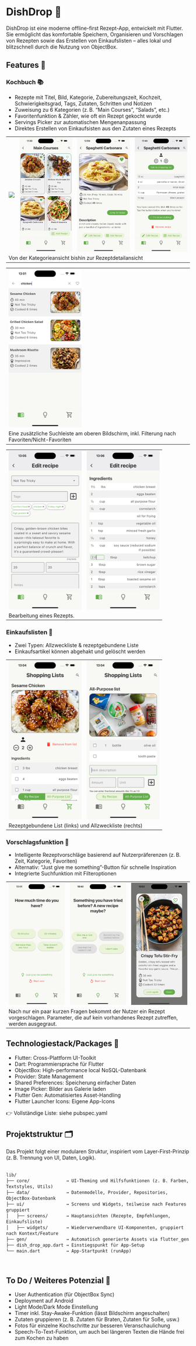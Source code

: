 # DishDrop 🥘

DishDrop ist eine moderne offline-first Rezept-App, entwickelt mit Flutter. Sie ermöglicht das komfortable Speichern, Organisieren und Vorschlagen von Rezepten sowie das Erstellen von Einkaufslisten – alles lokal und blitzschnell durch die Nutzung von ObjectBox.


## Features 🚀

### Kochbuch 📚
- Rezepte mit Titel, Bild, Kategorie, Zubereitungszeit, Kochzeit, Schwierigkeitsgrad, Tags, Zutaten, Schritten und Notizen
- Zuweisung zu 6 Kategorien (z. B. “Main Courses”, “Salads”, etc.)
- Favoritenfunktion & Zähler, wie oft ein Rezept gekocht wurde
- Servings Picker zur automatischen Mengenanpassung
- Direktes Erstellen von Einkaufsisten aus den Zutaten eines Rezepts

<table>
<tr>
<td><img src="assets/images/categories_screenshot.png" width="200"></td>
<td><img src="assets/images/recipe_grid_view_screenshot.png" width="200"></td>
<td><img src="assets/images/recipe_details_top_screenshot.png" width="200"></td>
<td><img src="assets/images/recipe_details_bottom_screenshot.png" width="200"></td>
</tr>
<tr>
<td colspan="4" >Von der Kategorieansicht bishin zur Rezeptdetailansicht</td>
</tr>
</table>

<p></p>

<table>
<tr>
<td><img src="assets/images/searchbar_screenshot.png" width="200"></td>
</tr>
<tr>
<td>Eine zusätzliche Suchleiste am oberen Bildschirm, inkl. Filterung nach Favoriten/Nicht-Favoriten</td>
</tr>
</table>

<p></p>

<table>
<tr>
<td><img src="assets/images/edit_recipe_screenshot.png" width="200"></td>
<td><img src="assets/images/edit_recipe_ingredients_screenshot.png" width="200"></td>
</tr>
<tr>
<td colspan="2" >Bearbeitung eines Rezepts.</td>
</tr>
</table>


### Einkaufslisten 🛒
- Zwei Typen: Allzweckliste & rezeptgebundene Liste
- Einkaufsartikel können abgehakt und gelöscht werden

<table>
<tr>
<td><img src="assets/images/recipe_shopping_list_screenshot.png" width="200"></td>
<td><img src="assets/images/all_purpose_list_screenshot.png" width="200"></td>
</tr>
<tr>
<td colspan="2" >Rezeptgebundene List (links) und Allzweckliste (rechts)</td>
</tr>
</table>


### Vorschlagsfunktion 🎲
- Intelligente Rezeptvorschläge basierend auf Nutzerpräferenzen (z. B. Zeit, Kategorie, Favoriten)
- Alternativ: “Just give me something”-Button für schnelle Inspiration
- Integrierte Suchfunktion mit Filteroptionen

<table>
<tr>
<td><img src="assets/images/recommendation_screen_1_screenshot.png" width="200"></td>
<td><img src="assets/images/recommendation_screen_2_screenshot.png" width="200"></td>
<td><img src="assets/images/recommendation_card_screenshot.png" width="200"></td>
</tr>
<tr>
<td colspan="3" >Nach nur ein paar kurzen Fragen bekommt der Nutzer ein Rezept vorgeschlagen. Parameter, die auf kein vorhandenes Rezept zutreffen, werden ausgegraut.</td>
</table>

## Technologiestack/Packages 🧱
- Flutter: Cross-Plattform UI-Toolkit
- Dart: Programmiersprache für Flutter
- ObjectBox: High-performance local NoSQL-Datenbank
- Provider: State Management
- Shared Preferences: Speicherung einfacher Daten
- Image Picker: Bilder aus Galerie laden
- Flutter Gen: Automatisiertes Asset-Handling
- Flutter Launcher Icons: Eigene App-Icons
    
👉 Vollständige Liste: siehe pubspec.yaml


## Projektstruktur 🗂️

Das Projekt folgt einer modularen Struktur, inspiriert vom Layer-First-Prinzip (z. B. Trennung von UI, Daten, Logik).
<pre>
<code>
lib/
├── core/              → UI-Theming und Hilfsfunktionen (z. B. Farben, Textstyles, Utils)
├── data/              → Datenmodelle, Provider, Repositories, ObjectBox-Datenbank
├── ui/                → Screens und Widgets, teilweise nach Features gruppiert
│   ├── screens/       → Hauptansichten (Rezepte, Empfehlungen, Einkaufsliste)
│   ├── widgets/       → Wiederverwendbare UI-Komponenten, gruppiert nach Kontext/Feature
├── gen/               → Automatisch generierte Assets via flutter_gen
├── dish_drop_app.dart → Einstiegspunkt für App-Setup
└── main.dart          → App-Startpunkt (runApp)

</code>	
</pre>


## To Do / Weiteres Potenzial 📝
- User Authentication (für ObjectBox Sync)
- Deployment auf Android
- Light Mode/Dark Mode Einstellung
- Timer inkl. Stay-Awake-Funktion (lässt Bildschirm angeschalten)
- Zutaten gruppieren (z. B. Zutaten für Braten, Zutaten für Soße, usw.)
- Fotos für einzelne Kochschritte zur besseren Veranschaulichung
- Speech-To-Text-Funktion, um auch bei längeren Texten die Hände frei zum Kochen zu haben

